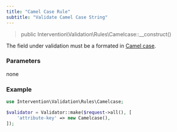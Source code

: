 ```yaml
---
title: "Camel Case Rule"
subtitle: "Validate Camel Case String"
---
```


> public Intervention\Validation\Rules\Camelcase::__construct()

The field under validation must be a formated in [Camel case](https://en.wikipedia.org/wiki/Camel_case).

### Parameters

none

### Example

```php
use Intervention\Validation\Rules\Camelcase;

$validator = Validator::make($request->all(), [
    'attribute-key' => new Camelcase(),
]);
```

